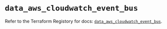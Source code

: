 # `data_aws_cloudwatch_event_bus`

Refer to the Terraform Registory for docs: [`data_aws_cloudwatch_event_bus`](https://registry.terraform.io/providers/hashicorp/aws/5.6.2/docs/data-sources/cloudwatch_event_bus).

